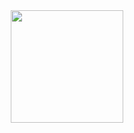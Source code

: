 <div align="center">
  <a href="https://github.com/LuizHenriquedez">
     <img height="180em" src="https://github-readme-stats.vercel.app/api?username=LuizHenriquedez&show_icons=true&theme=highcontrast&include_all_commits=true&count_private=true%22/%3E">
    </div>                           
